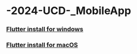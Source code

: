 # -2024-UCD-_MobileApp

### [Flutter install for windows](https://www.youtube.com/watch?v=8WVtQnMHuKs)


### [Flutter install for macOS](https://www.youtube.com/watch?v=fBz3dlQ-EDM)
